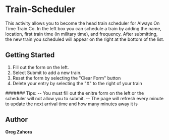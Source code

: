 # Train-Scheduler

This activity allows you to become the head train scheduler for Always On Time Train Co. In the left box you can schedule a train by adding the name, location, first train time (in military time), and frequency. After submitting, the new train you scheduled will appear on the right at the bottom of the list.


## Getting Started

 1. Fill out the form on the left.
 2. Select Submit to add a new train.
 3. Reset the form by selecting the "Clear Form" button
 4. Delete your entry by selecting the "X" to the right of your train

####### Tips: 
-- You must fill out the enitre form on the left or the scheduler will not allow you to submit.
-- The page will refresh every minute to update the next arrival time and how many minutes away it is


## Author

**Greg Zahora** 